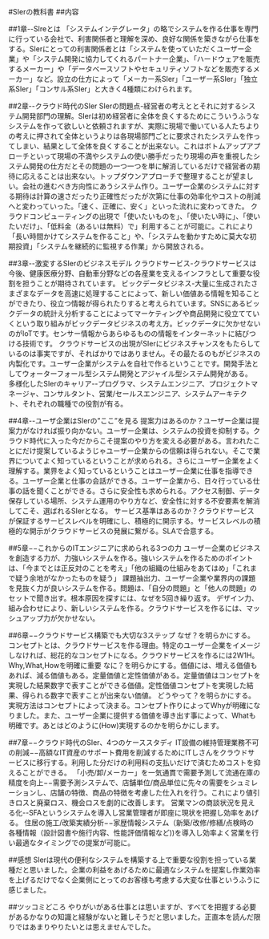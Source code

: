 #SIerの教科書
##内容

##1章--SIreとは
「システムインテグレータ」の略でシステムを作る仕事を専門に行っている会社で、利害関係者と理解を深め、良好な関係を築きながら仕事をする。SIerにとっての利害関係者とは「システムを使っていただくユーザー企業」や「システム開発に協力してくれるパートナー企業」、「ハードウェアを販売するメーカー」や「データベースソフトやセキュリティソフトなどを販売するメーカー」など。設立の仕方によって「メーカー系SIer」「ユーザー系SIer」「独立系SIer」「コンサル系SIer」と大きく4種類にわけられます。


##2章--クラウド時代のSIer
SIerの問題点-経営者の考えととそれに対するシステム開発部門の理解。SIerは初め経営者に全体を良くするためにこういうふうなシステムを作って欲しいと依頼されますが、実際に現場で働いている人たちよりの考えに押されて全体というよりは各現場部門ごとに要求されたシステムを作ってしまい、結果として全体を良くすることが出来ない。これはボトムアップアプローチといって現場の不満やシステムの使い勝手だったり現場の声を重視したシステム開発の仕方だとその問題の一つ一つを単に解消しているだけで経営者の期待に応えることは出来ない。トップダウンアプローチで整理することが望ましい。会社の進むべき方向性にあうシステム作り。ユーザー企業のシステムに対する期待は計算の速さだったり正確性だったが次第に仕事の効率化やコストの削減へと変わっていった。「速く、正確に、安く」といった流れに変わってきた。
クラウドコンピューティングの出現で「使いたいものを」、「使いたい時に」、「使いたいだけ」、「低料金（あるいは無料）で」利用することが可能に。これにより「長い時間かけてシステムを作ること」や、「システムを動かすために莫大な初期投資」「システムを継続的に監視する作業」から開放される。


##3章--激変するSIerのビジネスモデル
クラウドサービス-クラウドサービスは今後、健康医療分野、自動車分野などの各産業を支えるインフラとして重要な役割を担うことが期待されています。
ビックデータビジネス-大量に生成されたさまざまなデータを高速に処理することによって、新しい価値ある情報を知ることができたり、役立つ情報が得られたりすると考えられています。SNSにあるビックデータの統計え分析することによってマーケティングや商品開発に役立てていくという取り組みがビックデータビジネスの考え方。ビックデータに欠かせないのがIoTです。センサー情報からあらゆるものの情報をインターネットに結びつける技術です。
クラウドサービスの出現がSIerにビジネスチャンスをもたらしているのは事実ですが、そればかりではありません。その最たるのもがビジネスの内製化です。ユーザー企業がシステムを自社で作るということです。開発手法としてウォーターフォール型システム開発とアジャイル型システム開発がある。
多様化したSIerのキャリア--プログラマ、システムエンジニア、プロジェクトマネージャ、コンサルタント、営業/セールスエンジニア、システムアーキテクト、それぞれの職種での役割が有る。


##4章--ユーザ企業はSIerの”ここ”を見る
提案力はあるのか？ユーザー企業は提案力がなければ振り向かない。ユーザー企業は、システムの投資を抑制する。クラウド時代に入った今だからこそ提案のやり方を変える必要がある。言われたことにだけ提案しているようじゃユーザー企業からの信頼は得られない。そこで業界についてよく知っているということが求められる。さらにユーザー企業をよく理解する。業界をよく知っているということはユーザー企業に仕事を指導できる。ユーザー企業と仕事の会話ができる。ユーザー企業から、日々行っている仕事の話を聞くことができる。さらに安全性も求められる。アクセス制御、データ保存している場所、システム運用のやり方など、安全性に対する不安要素を解消してこそ、選ばれるSIerとなる。
サービス基準はあるのか？クラウドサービスが保証するサービスレベルを明確にし、積極的に開示する。サービスレベルの積極的な開示がクラウドサービスの発展に繋がる。SLAで合意する。

##5章−−これからのITエンジニアに求められる3つの力
ユーザー企業のビジネスを創造する力が、力強いシステムを作る。強いシステムを作るためのポイントは、「今までとは正反対のことを考え」「他の組織の仕組みをあてはめ」「これまで疑う余地がなかったものを疑う」
課題抽出力、ユーザー企業や業界内の課題を見抜く力が良いシステムを作る。問題は、「自分の問題」と「他人の問題」のセットで聞き出す。根本原因を探すには、なぜを5回き繰り返す。
デザイン力、組み合わせにより、新しいシステムを作る。クラウドサービスを作るには、マッシュアップ力が欠かせない。

##6章−−クラウドサービス構築でも大切な3ステップ
なぜ？を明らかにする。コンセプトとは、クラウドサービスを作る理由。特定のユーザー企業をイメージしなければ、総花的なコンセプトになる。クラウドサービスを作るには2W1H。Why,What,Howを明確に重要
なに？を明らかにする。価値には、増える価値もあれば、減る価値もある。定量価値と定性価値がある。定量価値はコンセプトを実現した結果数字で表すことができる価値。定性価値コンセプトを実現した結果、得られる数字で表すことが出来ない価値。
どうやって？を明らかにする。実現方法はコンセプトによって決まる。コンセプト作りによってWhyが明確になりました。また、ユーザー企業に提供する価値を導き出す事によって、Whatも明確です。あとはどのように(How)実現するのかを明らかにします。

##7章−−クラウド時代のSIer、4つのケーススタディ
IT設備の維持管理業務不可の削減−−高額なIT資産のサポート費用を削減するためにITしさんをクラウドサービスに移行する。利用した分だけの利用料の支払いだけで済むためコストを抑えることができる。
「小売/卸/メーカー」を一気通貫で需要予測して流通在庫の精度を向上−−需要予測システムで、店舗単位/商品単位に先々の需要をシュミレーションし、店舗の特徴、商品の特徴を考慮した仕入れを行う。これにより値引きロスと廃棄ロス、機会ロスを劇的に改善します。
営業マンの商談状況を見える化--SFAというシステムを導入し営業管理者が即座に現状を把握し効率をあげる。
住居の施工/改築実績分析−−家歴情報システム（新築/改修/修繕/点検時の各種情報（設計図書や施行内容、性能評価情報など))を導入し効率よく営業を行い最適なタイミングでの提案が可能に。


##感想
SIerは現代の便利なシステムを構築する上で重要な役割を担っている業種だと思いました。企業の利益をあげるために最適なシステムを提案し作業効率を上げるだけでなく企業側にとってのお客様も考慮する大変な仕事というふうに感じました。

##ツッコミどころ
やりがいがある仕事とは思いますが、すべてを把握する必要があるかなりの知識と経験がないと難しそうだと思いました。正直本を読んだ限りではあまりやりたいとは思えませんでした。

